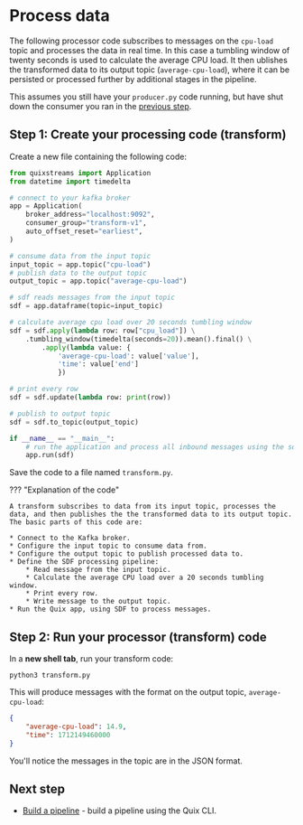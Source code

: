 # Process data

The following processor code subscribes to messages on the `cpu-load` topic and processes the data in real time. In this case a tumbling window of twenty seconds is used to calculate the average CPU load. It then ublishes the transformed data to its output topic (`average-cpu-load`), where it can be persisted or processed further by additional stages in the pipeline.

This assumes you still have your `producer.py` code running, but have shut down the consumer you ran in the [previous step](./consume.md).

## Step 1: Create your processing code (transform)

Create a new file containing the following code:

``` python
from quixstreams import Application
from datetime import timedelta

# connect to your kafka broker
app = Application(
    broker_address="localhost:9092",
    consumer_group="transform-v1",
    auto_offset_reset="earliest",
)

# consume data from the input topic
input_topic = app.topic("cpu-load")
# publish data to the output topic
output_topic = app.topic("average-cpu-load")

# sdf reads messages from the input topic
sdf = app.dataframe(topic=input_topic)

# calculate average cpu load over 20 seconds tumbling window
sdf = sdf.apply(lambda row: row["cpu_load"]) \
    .tumbling_window(timedelta(seconds=20)).mean().final() \
        .apply(lambda value: {
            'average-cpu-load': value['value'],
            'time': value['end']
            })

# print every row
sdf = sdf.update(lambda row: print(row))

# publish to output topic
sdf = sdf.to_topic(output_topic)

if __name__ == "__main__":
    # run the application and process all inbound messages using the sdf pipeline
    app.run(sdf)
```

Save the code to a file named `transform.py`.

??? "Explanation of the code"

    A transform subscribes to data from its input topic, processes the data, and then publishes the the transformed data to its output topic. The basic parts of this code are:

    * Connect to the Kafka broker.
    * Configure the input topic to consume data from.
    * Configure the output topic to publish processed data to.
    * Define the SDF processing pipeline:
        * Read message from the input topic.
        * Calculate the average CPU load over a 20 seconds tumbling window.
        * Print every row.
        * Write message to the output topic.
    * Run the Quix app, using SDF to process messages. 

## Step 2: Run your processor (transform) code

In a **new shell tab**, run your transform code:

```
python3 transform.py
```

This will produce messages with the format on the output topic, `average-cpu-load`:

``` json
{
    "average-cpu-load": 14.9,
    "time": 1712149460000
}
```

You'll notice the messages in the topic are in the JSON format.

## Next step

* [Build a pipeline](./build-cli.md) - build a pipeline using the Quix CLI.

